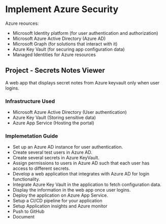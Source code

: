 # Implement Azure Security
Azure reources:
- Microsoft Identity platform (for user authentication and authorization)
- Microsoft Azure Active Directory (Azure AD)
- Microsoft Graph (for solutions that interact with it)
- Azure Key Vault (for securing app configuration data)
- Managed Identities for Azure resources

## Project - Secrets Notes Viewer
A web app that displays secret notes from Azure keyvault only when user logins.

### Infrastructure Used
- Microsoft Azure Active Directory (User authentication)
- Azure Key Vault (Storing sensitive data)
- Azure App Service (Hosting the portal)

### Implemetation Guide
- Set up an Azure AD instance for user authentication.
- Create several test users in Azure AD.
- Create several secrets in Azure KeyVault.
- Assign permissions to users in Azure AD such that each user has access to different secrets.
- Develop a web application that integrates with Azure AD for login functionality.
- Integrate Azure Key Vault in the application to fetch configuration data.
- Display the information in the web app once user logins.
- Deploy the application on Azure App Service.
- Setup a CI/CD pipeline for your application
- Setup Application insights and Azure monitor
- Push to GitHub
- Document